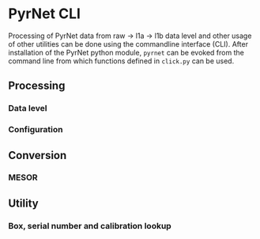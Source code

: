 # PyrNet CLI

Processing of PyrNet data from raw -> l1a -> l1b data level and other usage of other utilities can be done using the
commandline interface (CLI).
After installation of the PyrNet python module, ```pyrnet``` can be evoked from the command line
from which functions defined in ```click.py``` can be used.

## Processing

### Data level

### Configuration


## Conversion

### MESOR

## Utility

### Box, serial number and calibration lookup